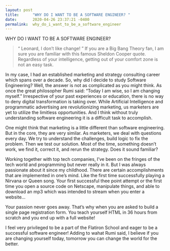 ```yaml
---
layout: post
title:      "WHY DO I WANT TO BE A SOFTWARE ENGINEER? "
date:       2020-04-26 23:37:21 -0400
permalink:  why_do_i_want_to_be_a_software_engineer
---
```


WHY DO I WANT TO BE A SOFTWARE ENGINEER? 

> “ Leonard, I don’t like change! ” 
 If you are a Big Bang Theory fan,  I am sure you are familiar with this famous Sheldon Cooper quote. Regardless of your intelligence, getting out of your comfort zone is not an easy task.

 In my case, I had an established marketing and strategy consulting career which spans over a decade. So, why did I decide to study Software Engineering? Well, the answer is not as complicated as you might think. As once the  great philosopher  Rumi  said: “Today I am wise, so I am changing myself.”  Irrespective of your past experiences or education, there is no way to deny digital transformation is taking over. While Artificial Intelligence and programmatic advertising are revolutionizing marketing, us marketers are yet to utilize the limitless opportunities. And I think without truly understanding software engineering it is a difficult task to accomplish. 
 
 
One might think that marketing is a little different than software engineering. But in the core, they are very similar.  As marketers, we deal with questions every day. We try to understand the challenges, build logic to fix the problem. Then we test our solution. Most of the time, something doesn’t work, we find it,  correct it, and rerun the strategy. Does it sound familiar? 


Working together with top tech companies, I’ve been on the fringes of the tech world and programming but never really in it. But I was always passionate about it since my childhood. There are certain accomplishments that are implemented in one’s mind. Like the first time successfully playing a Nirvana or Queen song. Your first successful thee point attempt or the first time you open a source code on  Netscape, manipulate things, and able to download an mp3 which was intended to stream when you enter a website… 

Your passion never goes away. That’s why when you are asked to build a single page registration form.  You teach yourself HTML in 36 hours from scratch and you end up with a full website! 


I feel very privileged to be a part of the Flatiron School and eager to be a successful software engineer! Adding to wahat Rumi said, I believe if you are changing yourself today, tomorrow you can change the world for the better. 























